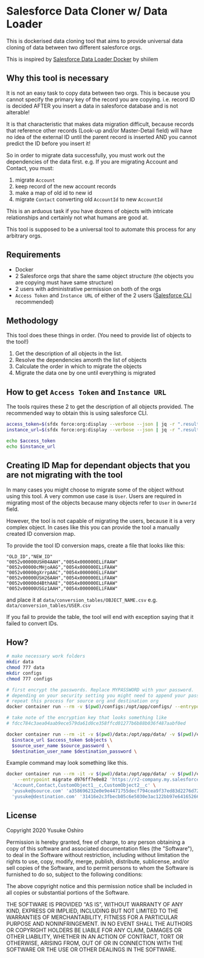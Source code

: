 # Salesforce Data Cloner w/ Data Loader

This is dockerised data cloning tool that aims to provide universal data cloning of data between two different salesforce orgs.

This is inspired by [Salesforce Data Loader Docker](https://github.com/shillem/dataloader-docker) by shiilem

## Why this tool is necessary
It is not an easy task to copy data between two orgs. This is because you cannot specify the primary key of the record you are copying. i.e. record ID is decided AFTER you insert a data in salesforce database and is not alterable!

It is that characteristic that makes data migration difficult, because records that reference other records (Look-up and/or Master-Detail field) will have no idea of the external ID until the parent record is inserted AND you cannot predict the ID before you insert it!

So in order to migrate data successfully, you must work out the dependencies of the data first. e.g. If you are migrating Account and Contact, you must:
1. migrate `Account`
1. keep record of the new account records
1. make a map of old id to new id
1. migrate `Contact` converting old `AccountId` to new `AccountId`

This is an arduous task if you have dozens of objects with intricate relationships and certainly not what humans are good at.

This tool is supposed to be a universal tool to automate this process for any arbitrary orgs.

## Requirements
- Docker
- 2 Salesforce orgs that share the same object structure (the objects you are copying must have same structure)
- 2 users with administrative permission on both of the orgs
- `Access Token` and  `Instance URL` of either of the 2 users ([Salesforce CLI](https://developer.salesforce.com/tools/sfdxcli) recommended)


## Methodology
This tool does these things in order. (You need to provide list of objects to the tool!)

1. Get the description of all objects in the list.
1. Resolve the dependencies amonth the list of objects
1. Calculate the order in which to migrate the objects
1. Migrate the data one by one until everything is migrated

## How to get `Access Token` and `Instance URL`

The tools rquires these 2 to get the description of all objects provided. The recommended way to obtain this is using salesforce CLI.

```bash
access_token=$(sfdx force:org:display --verbose --json | jq -r ".result.accessToken")
instance_url=$(sfdx force:org:display --verbose --json | jq -r ".result.instanceUrl")

echo $access_token
echo $instance_url
```


## Creating ID Map for dependant objects that you are not migrating with the tool

In many cases you might choose to migrate some of the object without using this tool. A very common use case is `User`. Users are required in migrating most of the objects because many objects refer to `User` in `OwnerId` field.

However, the tool is not capable of migrating the users, because it is a very complex object. In cases like this you can provide the tool a manually created ID conversion map.

To provide the tool ID conversion maps, create a file that looks like this:

```csv
"OLD_ID","NEW_ID"
"0052v00000USH04AAH","0054x000000ELiFAAW"
"0052v00000cMHjoAAG","0054x000000ELiFAAW"
"0052v00000gXrrpAAC","0054x000000ELiFAAW"
"0052v00000USH26AAH","0054x000000ELiFAAW"
"0052v00000d4BthAAE","0054x000000ELiFAAW"
"0052v00000USGz1AAH","0054x000000ELiFAAW"
```
and place it at `data/conversion_tables/OBJECT_NAME.csv` e.g. `data/conversion_tables/USER.csv`

If you fail to provide the table, the tool will end with exception saying that it failed to convert IDs.

## How?

```bash
# make necessary work folders
mkdir data
chmod 777 data
mkdir configs
chmod 777 configs

# first encrypt the passwords. Replace MYPASSWORD with your password.
# depending on your security setting you might need to append your password with security token.
# repeat this process for source org and destination org
docker container run --rm -v $(pwd)/configs:/opt/app/configs/ --entrypoint dataloader yusukeoshiro/salesforce-dataloader encrypt MYPASSWORD

# take note of the encryption key that looks something like
# fdcc784c3aea04aab9ece579da61d0ce358ffcd01277b6b88b036f487aabf0ed

docker container run --rm -it -v $(pwd)/data:/opt/app/data/ -v $(pwd)/configs:/opt/app/configs/ --entrypoint migrate yusukeoshiro/salesforce-dataloader \
  $instace_url $access_token $objects \
  $source_user_name $source_password \
  $destination_user_name $destination_password \
```

Example command may look something like this.
```bash
docker container run --rm -it -v $(pwd)/data:/opt/app/data/ -v $(pwd)/configs:/opt/app/configs/ \
    --entrypoint migrate d976ff7e0e82 'https://r2-company.my.salesforce.com' '00D7F0000000000!AQIAQMPgfxC2CeEj1OPxsOAFKT2P15jP' \
  'Account,Contact,CustomObject1__c,CustomObject2__c' \
  'yusuke@source.com' 'a358696232e0e9e4471755decf794cea9f37ed83d2276d72576384480115ce77cf5' \
  'yusuke@destination.com' '31416e2c3fbecb05c6e5030e3ac122bb97e64165266e682d30d18aa47c870018' \
```

## License

Copyright 2020 Yusuke Oshiro

Permission is hereby granted, free of charge, to any person obtaining a copy of this software and associated documentation files (the "Software"), to deal in the Software without restriction, including without limitation the rights to use, copy, modify, merge, publish, distribute, sublicense, and/or sell copies of the Software, and to permit persons to whom the Software is furnished to do so, subject to the following conditions:

The above copyright notice and this permission notice shall be included in all copies or substantial portions of the Software.

THE SOFTWARE IS PROVIDED "AS IS", WITHOUT WARRANTY OF ANY KIND, EXPRESS OR IMPLIED, INCLUDING BUT NOT LIMITED TO THE WARRANTIES OF MERCHANTABILITY, FITNESS FOR A PARTICULAR PURPOSE AND NONINFRINGEMENT. IN NO EVENT SHALL THE AUTHORS OR COPYRIGHT HOLDERS BE LIABLE FOR ANY CLAIM, DAMAGES OR OTHER LIABILITY, WHETHER IN AN ACTION OF CONTRACT, TORT OR OTHERWISE, ARISING FROM, OUT OF OR IN CONNECTION WITH THE SOFTWARE OR THE USE OR OTHER DEALINGS IN THE SOFTWARE.

